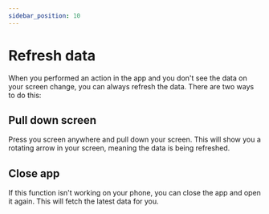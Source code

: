 ```yaml
---
sidebar_position: 10
---
```


# Refresh data

When you performed an action in the app and you don't see the data on your screen change, you can always refresh the data. There are two ways to do this:

## Pull down screen
Press you screen anywhere and pull down your screen. This will show you a rotating arrow in your screen, meaning the data is being refreshed.

## Close app
If this function isn't working on your phone, you can close the app and open it again. This will fetch the latest data for you.
